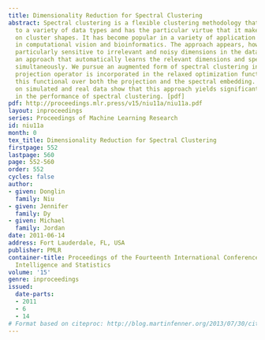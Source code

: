 ```yaml
---
title: Dimensionality Reduction for Spectral Clustering
abstract: Spectral clustering is a flexible clustering methodology that is applicable
  to a variety of data types and has the particular virtue that it makes few assumptions
  on cluster shapes. It has become popular in a variety of application areas, particularly
  in computational vision and bioinformatics. The approach appears, however, to be
  particularly sensitive to irrelevant and noisy dimensions in the data. We thus introduce
  an approach that automatically learns the relevant dimensions and spectral clustering
  simultaneously. We pursue an augmented form of spectral clustering in which an explicit
  projection operator is incorporated in the relaxed optimization functional. We optimize
  this functional over both the projection and the spectral embedding. Experiments
  on simulated and real data show that this approach yields significant improvements
  in the performance of spectral clustering. [pdf]
pdf: http://proceedings.mlr.press/v15/niu11a/niu11a.pdf
layout: inproceedings
series: Proceedings of Machine Learning Research
id: niu11a
month: 0
tex_title: Dimensionality Reduction for Spectral Clustering
firstpage: 552
lastpage: 560
page: 552-560
order: 552
cycles: false
author:
- given: Donglin
  family: Niu
- given: Jennifer
  family: Dy
- given: Michael
  family: Jordan
date: 2011-06-14
address: Fort Lauderdale, FL, USA
publisher: PMLR
container-title: Proceedings of the Fourteenth International Conference on Artificial
  Intelligence and Statistics
volume: '15'
genre: inproceedings
issued:
  date-parts:
  - 2011
  - 6
  - 14
# Format based on citeproc: http://blog.martinfenner.org/2013/07/30/citeproc-yaml-for-bibliographies/
---
```

